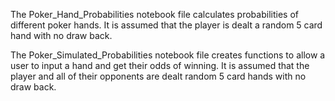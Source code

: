 The Poker_Hand_Probabilities notebook file calculates probabilities of different poker hands.
It is assumed that the player is dealt a random 5 card hand with no draw back.

The Poker_Simulated_Probabilities notebook file creates functions to allow a user to input a hand and get their odds of winning.
It is assumed that the player and all of their opponents are dealt random 5 card hands with no draw back.
